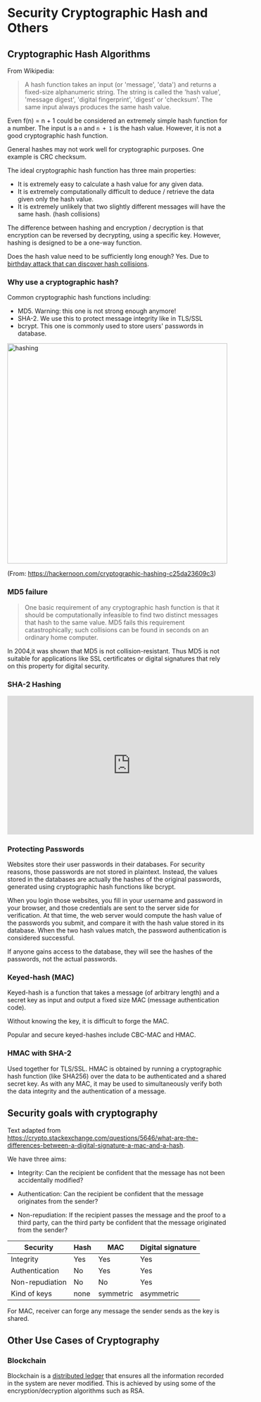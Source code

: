# Security Cryptographic Hash and Others

## Cryptographic Hash Algorithms

From Wikipedia:

> A hash function takes an input (or 'message', 'data') and returns a fixed-size alphanumeric string. The string is called the 'hash value', 'message digest', 'digital fingerprint', 'digest' or 'checksum'. The same input always produces the same hash value.

Even f(n) = n + 1 could be considered an extremely simple hash function for a number. The input is a `n` and `n + 1` is the hash value. However, it is not a good cryptographic hash function.

General hashes may not work well for cryptographic purposes. One example is CRC checksum.

The ideal cryptographic hash function has three main properties:

- It is extremely easy to calculate a hash value for any given data.
- It is extremely computationally difficult to deduce / retrieve the data given only the hash value.
- It is extremely unlikely that two slightly different messages will have the same hash. (hash collisions)

The difference between hashing and encryption / decryption is that encryption can be reversed by decrypting, using a specific key. However, hashing is designed to be a one-way function.

Does the hash value need to be sufficiently long enough? Yes. Due to [birthday attack that can discover hash collisions](https://www.youtube.com/watch?v=-SQq0vfzrrg).

### Why use a cryptographic hash?

Common cryptographic hash functions including:

- MD5. Warning: this one is not strong enough anymore!
- SHA-2. We use this to protect message integrity like in TLS/SSL
- bcrypt. This one is commonly used to store users' passwords in database.

<img src="backend/_media/hashing.png" alt="hashing" width="500"/>

(From: https://hackernoon.com/cryptographic-hashing-c25da23609c3)

### MD5 failure

> One basic requirement of any cryptographic hash function is that it should be computationally infeasible to find two distinct messages that hash to the same value. MD5 fails this requirement catastrophically; such collisions can be found in seconds on an ordinary home computer.

In 2004,it was shown that MD5 is not collision-resistant. Thus MD5 is not suitable for applications like SSL certificates or digital signatures that rely on this property for digital security.

### SHA-2 Hashing

<iframe width="560" height="315" src="https://www.youtube-nocookie.com/embed/DMtFhACPnTY?controls=0" frameborder="0" allow="accelerometer; autoplay; encrypted-media; gyroscope; picture-in-picture" allowfullscreen></iframe>

### Protecting Passwords

Websites store their user passwords in their databases. For security reasons, those passwords are not stored in plaintext. Instead, the values stored in the databases are actually the hashes of the original passwords, generated using cryptographic hash functions like bcrypt.

When you login those websites, you fill in your username and password in your browser, and those credentials are sent to the server side for verification. At that time, the web server would compute the hash value of the passwords you submit, and compare it with the hash value stored in its database. When the two hash values match, the password authentication is considered successful.

If anyone gains access to the database, they will see the hashes of the passwords, not the actual passwords.

### Keyed-hash (MAC)

Keyed-hash is a function that takes a message (of arbitrary length) and a secret key as input and output a fixed size MAC (message authentication code).

Without knowing the key, it is difficult to forge the MAC.

Popular and secure keyed-hashes include CBC-MAC and HMAC.

### HMAC with SHA-2

Used together for TLS/SSL.
HMAC is obtained by running a cryptographic hash function (like SHA256) over the data to be authenticated and a shared secret key. As with any MAC, it may be used to simultaneously verify both the data integrity and the authentication of a message.

## Security goals with cryptography

Text adapted from https://crypto.stackexchange.com/questions/5646/what-are-the-differences-between-a-digital-signature-a-mac-and-a-hash.

We have three aims:

- Integrity: Can the recipient be confident that the message has not been accidentally modified?

- Authentication: Can the recipient be confident that the message originates from the sender?

- Non-repudiation: If the recipient passes the message and the proof to a third party, can the third party be confident that the message originated from the sender?

| Security        | Hash | MAC       | Digital signature |
| --------------- | ---- | --------- | ----------------- |
| Integrity       | Yes  | Yes       | Yes               |
| Authentication  | No   | Yes       | Yes               |
| Non-repudiation | No   | No        | Yes               |
| Kind of keys    | none | symmetric | asymmetric        |

For MAC, receiver can forge any message the sender sends as the key is shared.

## Other Use Cases of Cryptography

### Blockchain

Blockchain is a [distributed ledger](https://medium.com/@vijay.betigiri/blockchain-explained-like-im-5-yrs-5f04b91b059c) that ensures all the information recorded in the system are never modified. This is achieved by using some of the encryption/decryption algorithms such as RSA.
